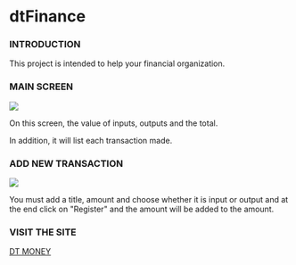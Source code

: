 # dtFinance
<h3>INTRODUCTION</h3>
<p>This project is intended to help your financial organization.</p>

<h3>MAIN SCREEN</h3>
<img src="https://dc570.4shared.com/img/4hyz9-hYiq/s23/1825c56f920/3_online"></img>
<p>On this screen, the value of inputs, outputs and the total.</p>
<p>In addition, it will list each transaction made.</p>

<h3>ADD NEW TRANSACTION</h3>
<img src="https://dc551.4shared.com/img/y8yN-EBYea/s24/1825c59ac88/asa?async&rand=0.6103557131055002"></img>
<p>You must add a title, amount and choose whether it is input or output and at the end click on "Register" and the amount will be added to the amount.</p>

<h3>VISIT THE SITE</h3>
<a href="https://dt-money-gabrielangelo.netlify.app/">DT MONEY</a>
